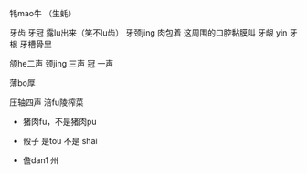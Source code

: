 牦mao牛 （生蚝）

牙齿
牙冠 露lu出来（笑不lu齿）
牙颈jing 肉包着 这周围的口腔黏膜叫 牙龈 yin
牙根 牙槽骨里

颌he二声
颈jing 三声
冠 一声

薄bo厚

压轴四声
涪fu陵榨菜

- 猪肉fu，不是猪肉pu
- 骰子 是tou 不是 shai

- 儋dan1 州
